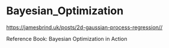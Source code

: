 # Bayesian_Optimization 

https://jamesbrind.uk/posts/2d-gaussian-process-regression//


Reference Book: Bayesian Optimization in Action
